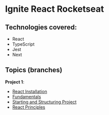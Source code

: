 # Ignite React Rocketseat
## Technologies covered: 

- React
- TypeScript
- Jest
- Next
## Topics (branches)

**Project 1**: 
- [React Installation](https://github.com/eD0o/Ignite-React/tree/project1#0---react-installation)
- [Fundamentals](https://github.com/eD0o/Ignite-React/tree/project1#1---fundamentals)
- [Starting and Structuring Project](https://github.com/eD0o/Ignite-React/tree/project1#2---starting-and-structuring-project)
- [React Principles](https://github.com/eD0o/Ignite-React/tree/project1#3---react-principles)

<!-- 
  TOPICS TO REVIEW:
  Spread Operator
 -->